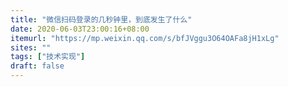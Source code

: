 ```yaml
---
title: "微信扫码登录的几秒钟里，到底发生了什么"
date: 2020-06-03T23:00:16+08:00
itemurl: "https://mp.weixin.qq.com/s/bfJVggu3O64OAFa8jH1xLg"
sites: ""
tags: ["技术实现"]
draft: false
---
```


